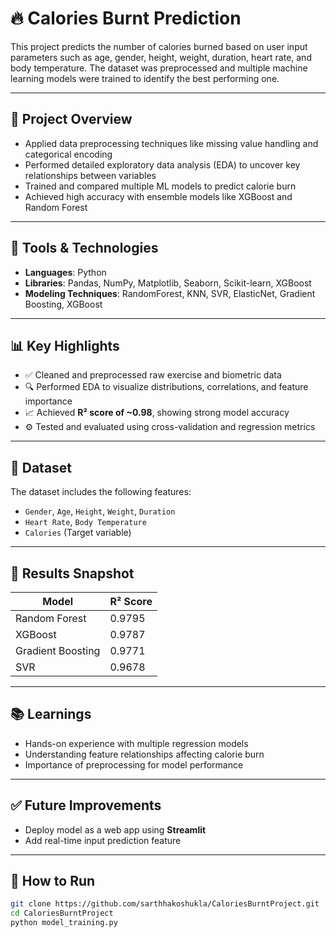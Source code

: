 # 🔥 Calories Burnt Prediction

This project predicts the number of calories burned based on user input parameters such as age, gender, height, weight, duration, heart rate, and body temperature. The dataset was preprocessed and multiple machine learning models were trained to identify the best performing one.

---

## 📌 Project Overview

- Applied data preprocessing techniques like missing value handling and categorical encoding
- Performed detailed exploratory data analysis (EDA) to uncover key relationships between variables
- Trained and compared multiple ML models to predict calorie burn
- Achieved high accuracy with ensemble models like XGBoost and Random Forest

---

## 🧰 Tools & Technologies

- **Languages**: Python  
- **Libraries**: Pandas, NumPy, Matplotlib, Seaborn, Scikit-learn, XGBoost  
- **Modeling Techniques**: RandomForest, KNN, SVR, ElasticNet, Gradient Boosting, XGBoost

---

## 📊 Key Highlights

- ✅ Cleaned and preprocessed raw exercise and biometric data
- 🔍 Performed EDA to visualize distributions, correlations, and feature importance
- 📈 Achieved **R² score of ~0.98**, showing strong model accuracy
- ⚙️ Tested and evaluated using cross-validation and regression metrics

---

## 📁 Dataset

The dataset includes the following features:
- `Gender`, `Age`, `Height`, `Weight`, `Duration`
- `Heart Rate`, `Body Temperature`
- `Calories` (Target variable)

---

## 📌 Results Snapshot

| Model            | R² Score  |
|------------------|-----------|
| Random Forest    | 0.9795    |
| XGBoost          | 0.9787    |
| Gradient Boosting| 0.9771    |
| SVR              | 0.9678    |

---

## 📚 Learnings

- Hands-on experience with multiple regression models
- Understanding feature relationships affecting calorie burn
- Importance of preprocessing for model performance

---

## ✅ Future Improvements

- Deploy model as a web app using **Streamlit**
- Add real-time input prediction feature

---

## 🚀 How to Run

```bash
git clone https://github.com/sarthhakoshukla/CaloriesBurntProject.git
cd CaloriesBurntProject
python model_training.py
